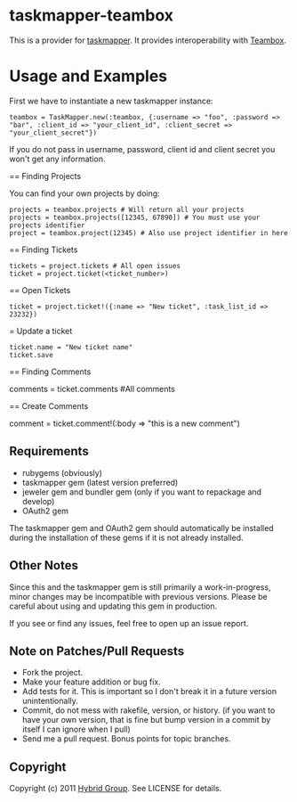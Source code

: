 # taskmapper-teambox

This is a provider for [taskmapper](http://ticketrb.com). It provides interoperability with [Teambox](http://www.teambox.com).

# Usage and Examples

First we have to instantiate a new taskmapper instance:

    teambox = TaskMapper.new(:teambox, {:username => "foo", :password => "bar", :client_id => "your_client_id", :client_secret => "your_client_secret"})

If you do not pass in username, password, client id and client secret you won't get any information.

== Finding Projects

You can find your own projects by doing:

    projects = teambox.projects # Will return all your projects
    projects = teambox.projects([12345, 67890]) # You must use your projects identifier 
    project = teambox.project(12345) # Also use project identifier in here
	
== Finding Tickets

    tickets = project.tickets # All open issues
    ticket = project.ticket(<ticket_number>)

== Open Tickets
    
	ticket = project.ticket!({:name => "New ticket", :task_list_id => 23232})

= Update a ticket
	
	ticket.name = "New ticket name"
	ticket.save

== Finding Comments
  
  comments = ticket.comments #All comments

== Create Comments

  comment = ticket.comment!(:body => "this is a new comment")

## Requirements

* rubygems (obviously)
* taskmapper gem (latest version preferred)
* jeweler gem and bundler gem (only if you want to repackage and develop)
* OAuth2 gem

The taskmapper gem and OAuth2 gem should automatically be installed during the installation of these gems if it is not already installed.

## Other Notes

Since this and the taskmapper gem is still primarily a work-in-progress, minor changes may be incompatible with previous versions. Please be careful about using and updating this gem in production.

If you see or find any issues, feel free to open up an issue report.


## Note on Patches/Pull Requests
 
* Fork the project.
* Make your feature addition or bug fix.
* Add tests for it. This is important so I don't break it in a
  future version unintentionally.
* Commit, do not mess with rakefile, version, or history.
  (if you want to have your own version, that is fine but bump version in a commit by itself I can ignore when I pull)
* Send me a pull request. Bonus points for topic branches.

## Copyright

Copyright (c) 2011 [Hybrid Group](http://hybridgroup.com). See LICENSE for details.
